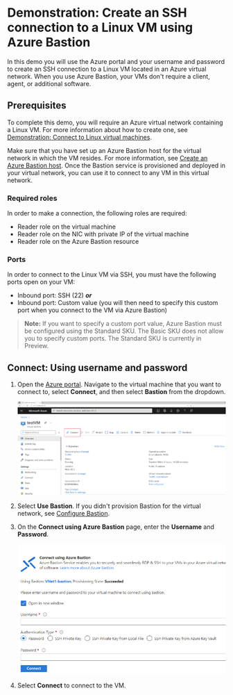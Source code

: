 # Demonstration: Create an SSH connection to a Linux VM using Azure Bastion

In this demo you will use the Azure portal and your username and password to create an SSH connection to a Linux VM located in an Azure virtual network. When you use Azure Bastion, your VMs don't require a client, agent, or additional software.

## Prerequisites

To complete this demo, you will require an Azure virtual network containing a Linux VM. For more information about how to create one, see [Demonstration: Connect to Linux virtual machines](https://github.com/MicrosoftLearning/AZ-120-Planning-and-Administering-Microsoft-Azure-for-SAP-Workloads/blob/master/Demos/demo-connect-linux-virtual-machines.md).

Make sure that you have set up an Azure Bastion host for the virtual network in which the VM resides. For more information, see [Create an Azure Bastion host](https://docs.microsoft.com/azure/bastion/tutorial-create-host-portal). Once the Bastion service is provisioned and deployed in your virtual network, you can use it to connect to any VM in this virtual network. 

### Required roles

In order to make a connection, the following roles are required:

* Reader role on the virtual machine
* Reader role on the NIC with private IP of the virtual machine
* Reader role on the Azure Bastion resource

### Ports

In order to connect to the Linux VM via SSH, you must have the following ports open on your VM:

* Inbound port: SSH (22) ***or***
* Inbound port: Custom value (you will then need to specify this custom port when you connect to the VM via Azure Bastion)

> **Note:** If you want to specify a custom port value, Azure Bastion must be configured using the Standard SKU. The Basic SKU does not allow you to specify custom ports. The Standard SKU is currently in Preview.

## Connect: Using username and password

1. Open the [Azure portal](https://portal.azure.com). Navigate to the virtual machine that you want to connect to, select **Connect**, and then select **Bastion** from the dropdown.

    ![Screenshot shows the overview for a virtual machine in Azure portal with Connect selected](Images/azure-bastion-connect.png)

1. Select **Use Bastion**. If you didn't provision Bastion for the virtual network, see [Configure Bastion](https://docs.microsoft.com/azure/bastion/quickstart-host-portal).
1. On the **Connect using Azure Bastion** page, enter the **Username** and **Password**.

    ![Screenshot shows Password authentication](Images/azure-bastion-password.png)

1. Select **Connect** to connect to the VM.

